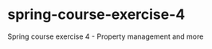 spring-course-exercise-4
========================

Spring course exercise 4 - Property management and more
